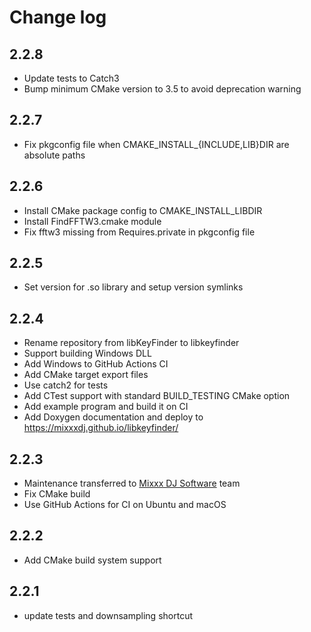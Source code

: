 # Change log

## 2.2.8
  * Update tests to Catch3
  * Bump minimum CMake version to 3.5 to avoid deprecation warning

## 2.2.7
  * Fix pkgconfig file when CMAKE_INSTALL_{INCLUDE,LIB}DIR are absolute paths

## 2.2.6
  * Install CMake package config to CMAKE_INSTALL_LIBDIR
  * Install FindFFTW3.cmake module
  * Fix fftw3 missing from Requires.private in pkgconfig file

## 2.2.5
  * Set version for .so library and setup version symlinks

## 2.2.4

  * Rename repository from libKeyFinder to libkeyfinder
  * Support building Windows DLL
  * Add Windows to GitHub Actions CI
  * Add CMake target export files
  * Use catch2 for tests
  * Add CTest support with standard BUILD_TESTING CMake option
  * Add example program and build it on CI
  * Add Doxygen documentation and deploy to https://mixxxdj.github.io/libkeyfinder/

## 2.2.3

  * Maintenance transferred to [Mixxx DJ Software](https://mixxx.org/) team
  * Fix CMake build
  * Use GitHub Actions for CI on Ubuntu and macOS

## 2.2.2

  * Add CMake build system support

## 2.2.1

  * update tests and downsampling shortcut
